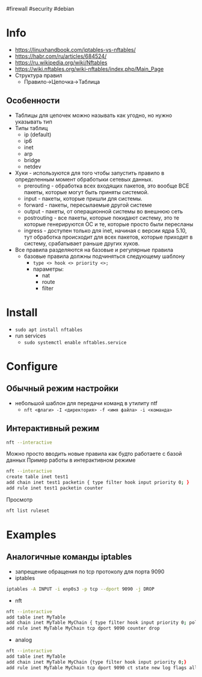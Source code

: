 #firewall #security #debian 

# Info
- https://linuxhandbook.com/iptables-vs-nftables/
- https://habr.com/ru/articles/684524/
- https://ru.wikipedia.org/wiki/Nftables
- https://wiki.nftables.org/wiki-nftables/index.php/Main_Page
- Структура правил
	- Правило->Цепочка->Таблица
## Особенности
- Таблицы для цепочек можно называть как угодно, но нужно указывать тип
- Типы таблиц
	- ip (default)
	- ip6
	- inet
	- arp
	- bridge
	- netdev
- Хуки - используются для того чтобы запустить правило в определенным момент обработыки сетевых данных.
	- prerouting - обработка всех входящих пакетов, это вообще ВСЕ пакеты, которые могут быть приняты системой.
	- input - пакеты, которые пришли для системы.
	- forward - пакеты, пересылаемые другой системе
	- output - пакеты, от операционной системы во внешнюю сеть
	- postrouting - все пакеты, которые покидают систему, это те которые генерируются ОС и те, которые просто были пересланы
	- ingress - доступен только для inet, начиная с версии ядра 5.10, тут обработка происходит для всех пакетов, которые приходят в систему, срабатывает раньше других хуков.
- Все правила разделяются на базовые и регулярные правила
	- базовые правила должны подчиняться следующему шаблону
		- `type <> hook <> priority <>;`
		- параметры:
			- nat
			- route
			- filter


# Install
- `sudo apt install nftables`
- run services
	- `sudo systemctl enable nftables.service`

# Configure
## Обычный режим настройки
- небольшой шаблон для передачи команд в утилиту ntf
	- `nft <флаги> -I <директория> -f <имя файла> -i <команда>`
 
## Интерактивный режим
```bash
nft --interactive
```
Можно просто вводить новые правила как будто работаете с базой данных
Пример работы в интерактивном режиме
```bash
nft --interactive
create table inet test1 
add chain inet test1 packetin { type filter hook input priority 0; }
add rule inet test1 packetin counter
```

Просмотр
```bash
nft list ruleset
```

# Examples
## Аналогичные команды iptables
- запрещение обращения по tcp протоколу для порта 9090
- iptables
```bash
iptables -A INPUT -i enp0s3 -p tcp --dport 9090 -j DROP
```
- nft
```bash
nft --interactive
add table inet MyTable
add chain inet MyTable MyChain { type filter hook input priority 0; policy drop}
add rule inet MyTable MyChain tcp dport 9090 counter drop
```
- analog
```bash
nft --interactive
add table inet MyTable
add chain inet MyTable MyChain {type filter hook input priority 0;}
add rule inet MyTable MyChain tcp dport 9090 ct state new log flags all prefix "Connection was established for TEST PORT 9090:" accept
```
